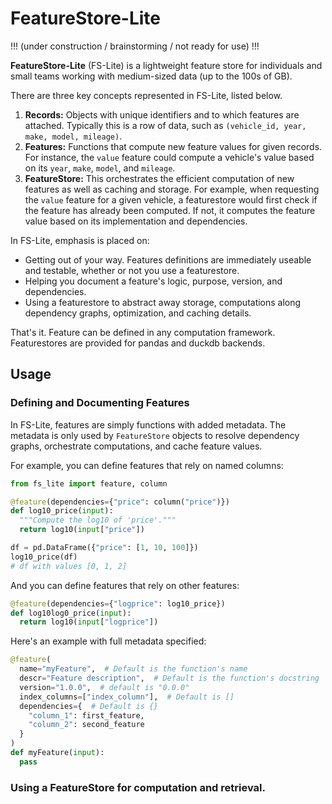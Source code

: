 # FeatureStore-Lite

!!! (under construction / brainstorming / not ready for use) !!!

**FeatureStore-Lite** (FS-Lite) is a lightweight feature store for individuals and small teams working with medium-sized data (up to the 100s of GB).

There are three key concepts represented in FS-Lite, listed below.

1. **Records:** Objects with unique identifiers and to which features are attached. Typically this is a row of data, such as `(vehicle_id, year, make, model, mileage)`.
2. **Features:** Functions that compute new feature values for given records. For instance, the `value` feature could compute a vehicle's value based on its `year`, `make`, `model`, and `mileage`.
3. **FeatureStore:** This orchestrates the efficient computation of new features as well as caching and storage. For example, when requesting the `value` feature for a given vehicle, a featurestore would first check if the feature has already been computed. If not, it computes the feature value based on its implementation and dependencies.

In FS-Lite, emphasis is placed on:

- Getting out of your way. Features definitions are immediately useable and testable, whether or not you use a featurestore.
- Helping you document a feature's logic, purpose, version, and dependencies.
- Using a featurestore to abstract away storage, computations along dependency graphs, optimization, and caching details.

That's it. Feature can be defined in any computation framework. Featurestores are provided for pandas and duckdb backends.

## Usage

### Defining and Documenting Features

In FS-Lite, features are simply functions with added metadata. The metadata is only used by `FeatureStore` objects to resolve dependency graphs, orchestrate computations, and cache feature values.

For example, you can define features that rely on named columns:

```python
from fs_lite import feature, column

@feature(dependencies={"price": column("price")})
def log10_price(input):
  """Compute the log10 of 'price'."""
  return log10(input["price"])

df = pd.DataFrame({"price": [1, 10, 100]})
log10_price(df)
# df with values [0, 1, 2]
```

And you can define features that rely on other features:
```python
@feature(dependencies={"logprice": log10_price})
def log10log0_price(input):
  return log10(input["logprice"])
```

Here's an example with full metadata specified:
```python
@feature(
  name="myFeature",  # Default is the function's name
  descr="Feature description",  # Default is the function's docstring
  version="1.0.0",  # default is "0.0.0"
  index_columns=["index_column"],  # Default is []
  dependencies={  # Default is {}
    "column_1": first_feature,
    "column_2": second_feature
  }
)
def myFeature(input):
  pass
```

### Using a FeatureStore for computation and retrieval.

